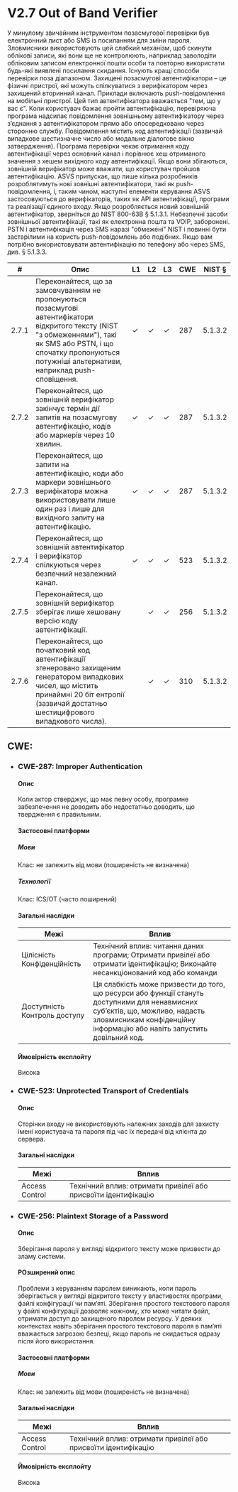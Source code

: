 # V2.7 Out of Band Verifier
У минулому звичайним інструментом позасмугової перевірки був електронний лист або SMS із посиланням для зміни пароля. Зловмисники використовують цей слабкий механізм, щоб скинути облікові записи, які вони ще не контролюють, наприклад заволодіти обліковим записом електронної пошти особи та повторно використати будь-які виявлені посилання скидання. Існують кращі способи перевірки поза діапазоном. 
Захищені позасмугові автентифікатори – це фізичні пристрої, які можуть спілкуватися з верифікатором через захищений вторинний канал. Приклади включають push-повідомлення на мобільні пристрої. Цей тип автентифікатора вважається "тем, що у вас є". Коли користувач бажає пройти автентифікацію, перевіряюча програма надсилає повідомлення зовнішньому автентифікатору через з’єднання з автентифікатором прямо або опосередковано через сторонню службу. Повідомлення містить код автентифікації (зазвичай випадкове шестизначне число або модальне діалогове вікно затвердження). Програма перевірки чекає отримання коду автентифікації через основний канал і порівнює хеш отриманого значення з хешем вихідного коду автентифікації. Якщо вони збігаються, зовнішній верифікатор може вважати, що користувач пройшов автентифікацію. 
ASVS припускає, що лише кілька розробників розроблятимуть нові зовнішні автентифікатори, такі як push-повідомлення, і, таким чином, наступні елементи керування ASVS застосовуються до верифікаторів, таких як API автентифікації, програми та реалізації єдиного входу. Якщо розробляється новий зовнішній автентифікатор, зверніться до NIST 800-63B § 5.1.3.1. 
Небезпечні засоби зовнішньої автентифікації, такі як електронна пошта та VOIP, заборонені. PSTN і автентифікація через SMS наразі "обмежені" NIST і повинні бути застарілими на користь push-повідомлень або подібних. Якщо вам потрібно використовувати автентифікацію по телефону або через SMS, див. § 5.1.3.3.

| #     | Опис                                                                                                                                                                                                                         | L1 | L2 | L3 | CWE | NIST §  |
|-------|------------------------------------------------------------------------------------------------------------------------------------------------------------------------------------------------------------------------------|----|----|----|-----|---------|
| 2.7.1 | Переконайтеся, що за замовчуванням не пропонуються позасмугові автентифікатори відкритого тексту (NIST "з обмеженнями"), такі як SMS або PSTN, і що спочатку пропонуються потужніші альтернативи, наприклад push-сповіщення. | ✓  | ✓  | ✓  | 287 | 5.1.3.2 |
| 2.7.2 | Переконайтеся, що зовнішній верифікатор закінчує термін дії запитів на позасмугову автентифікацію, кодів або маркерів через 10 хвилин.                                                                                       | ✓  | ✓  | ✓  | 287 | 5.1.3.2 |
| 2.7.3 | Переконайтеся, що запити на автентифікацію, коди або маркери зовнішнього верифікатора можна використовувати лише один раз і лише для вихідного запиту на автентифікацію.                                                     | ✓  | ✓  | ✓  | 287 | 5.1.3.2 |
| 2.7.4 | Переконайтеся, що зовнішній автентифікатор і верифікатор спілкуються через безпечний незалежний канал.                                                                                                                       | ✓  | ✓  | ✓  | 523 | 5.1.3.2 |
| 2.7.5 | Переконайтеся, що зовнішній верифікатор зберігає лише хешовану версію коду автентифікації.                                                                                                                                   |    | ✓  | ✓  | 256 | 5.1.3.2 |
| 2.7.6 | Переконайтеся, що початковий код автентифікації згенеровано захищеним генератором випадкових чисел, що містить принаймні 20 біт ентропії (зазвичай достатньо шестицифрового випадкового числа).                              |    | ✓  | ✓  | 310 | 5.1.3.2 |

## CWE:
* ### CWE-287: Improper Authentication
  #### Опис </br>
  Коли актор стверджує, що має певну особу, програмне забезпечення не доводить або недостатньо доводить, що твердження є правильним.
  #### Застосовні платформи </br>
  ##### Мови
  Клас: не залежить від мови (поширеність не визначена)
  ##### Технології
  Клас: ICS/OT (часто поширений)
  #### Загальні наслідки </br>
  | Межі                         | Вплив                                                                                                                                                                                                    |
  |------------------------------|----------------------------------------------------------------------------------------------------------------------------------------------------------------------------------------------------------|
  | Цілісність Конфіденційність  | Технічний вплив: читання даних програми; Отримати привілеї або отримати ідентифікацію; Виконайте несанкціонований код або команди                                                                        |
  | Доступність Контроль доступу | Ця слабкість може призвести до того, що ресурси або функції стануть доступними для ненавмисних суб’єктів, що, можливо, надасть зловмисникам конфіденційну інформацію або навіть запустить довільний код. |
  #### Ймовірність експлойту </br>
  Висока
* ### CWE-523: Unprotected Transport of Credentials
  #### Опис </br>
  Сторінки входу не використовують належних заходів для захисту імені користувача та пароля під час їх передачі від клієнта до сервера.
  #### Загальні наслідки </br>
  | Межі           | Вплив                                                          |
  |----------------|----------------------------------------------------------------|
  | Access Control | Технічний вплив: отримати привілеї або присвоїти ідентифікацію |
* ### CWE-256: Plaintext Storage of a Password
  #### Опис </br>
  Зберігання пароля у вигляді відкритого тексту може призвести до зламу системи.
  #### РОзширений опис </br>
  Проблеми з керуванням паролем виникають, коли пароль зберігається у вигляді відкритого тексту у властивостях програми, файлі конфігурації чи пам’яті. Зберігання простого текстового пароля у файлі конфігурації дозволяє кожному, хто може читати файл, отримати доступ до захищеного паролем ресурсу. У деяких контекстах навіть зберігання простого текстового пароля в пам’яті вважається загрозою безпеці, якщо пароль не скидається одразу після його використання.
  #### Застосовні платформи </br>
  ##### Мови
  Клас: не залежить від мови (поширеність не визначена)
  #### Загальні наслідки </br>
  | Межі           | Вплив                                                          |
  |----------------|----------------------------------------------------------------|
  | Access Control | Технічний вплив: отримати привілеї або присвоїти ідентифікацію |
  #### Ймовірність експлойту </br>
  Висока
